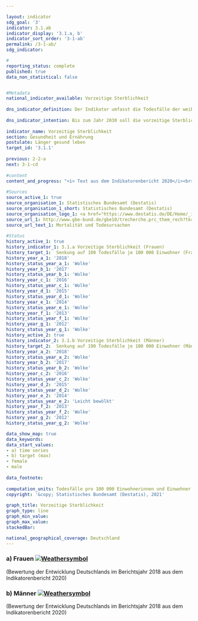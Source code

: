 ```yaml
---

layout: indicator    
sdg_goal: '3'    
indicator: 3.1.ab    
indicator_display: '3.1.a, b'    
indicator_sort_order: '3-1-ab'    
permalink: /3-1-ab/    
sdg_indicator:     

#    
reporting_status: complete    
published: true    
data_non_statistical: false    


#Metadata    
national_indicator_available: Vorzeitige Sterblichkeit    
    
dns_indicator_definition: Der Indikator umfasst die Todesfälle der weiblichen (3.1.a) und männlichen (3.1.b) unter 70-jährigen Bevölkerung, bezogen auf 100 000 Einwohnerinnen und Einwohner der alten Europastandardbevölkerung unter 70 Jahren (unter Ausschluss der unter 1-Jährigen).<br>    
    
dns_indicator_intention: Bis zum Jahr 2030 soll die vorzeitige Sterblichkeit bei Frauen bei höchstens 100 und bei Männern bei höchstens 190 Todesfällen je 100 000 Einwohnerinnen und Einwohner liegen.    
    
indicator_name: Vorzeitige Sterblichkeit    
section: Gesundheit und Ernährung    
postulate: Länger gesund leben    
target_id: '3.1.1'    
    
previous: 2-2-a    
next: 3-1-cd    
    
#content    
content_and_progress: "<i> Text aus dem Indikatorenbericht 2020</i><br><br>Datenquellen für die Indikatoren sind die Todesursachenstatistik und die Bevölkerungsfortschreibung des Statistischen Bundesamtes. Im Rahmen der Todesursachenstatistik werden alle amtlichen Todesbescheinigungen erfasst und ausgewertet. Die Bevölkerungsfortschreibung gibt basierend auf den Ergebnissen der jeweiligen letzten Volkszählung die aktuellen Bevölkerungszahlen an. Die Daten beziehen sich auf die alte Europastandardbevölkerung. Bei einer Standardbevölkerung handelt es sich um eine Modellbevölkerung, die einen Vergleich von Veränderungsraten über die Zeit möglich macht. Die unter 1-Jährigen und damit die Säuglingssterblichkeit werden nicht betrachtet. Der Indikator ist auch Teil der Gesundheitsberichterstattung des Bundes.<br><br>Die vorzeitige Sterblichkeit ist zwischen 1991 und 2018 bei Frauen (- 36 %) und bei Männern (- 43 %) stetig zurückgegangen. Durch den stärkeren Rückgang bei den Männern hat sich auch der geschlechtsspezifische Unterschied der vorzeitigen Sterblichkeit verringert. So starben im Jahr 2018 151 Frauen und 279 Männer je 100 000 Einwohnerinnen und Einwohner, bevor sie das 70. Lebensjahr vollendeten. Bei gleichbleibender Entwicklung wie in den vergangenen Jahren würden die geschlechterspezifischen Ziele für das Jahr 2030 jedoch verfehlt werden.<br><br>Entsprechend dem stetigen Rückgang der vorzeitigen Sterblichkeit hat sich auch die Lebenserwartung in Deutschland gemäß der Statistik der Sterbefälle weiter positiv entwickelt. Heute 70-jährige Frauen können statistisch gesehen mit 17,0 weiteren Lebensjahren rechnen, Männer mit weiteren 14,3 Jahren. <br><br>Im Zeitraum 2016 bis 2018 betrug die mittlere Lebenserwartung für neugeborene Mädchen 83,3 Jahre und für Jungen 78,5 Jahre und liegt damit für Mädchen um 4,3 Jahre und für Jungen um 6,0 Jahre höher als in den Jahren 1991 bis 1993. Differenzen bei der Lebenserwartung zwischen dem früheren Bundesgebiet und den neuen Bundesländern (jeweils ohne Berlin) gibt es nur noch bei neugeborenen Jungen. Hier beträgt der Abstand 1,4 Jahre.<br><br>Den größten Anteil an allen Ursachen der vorzeitigen Sterblichkeit hatten im Jahr 2018 bösartige Neubildungen mit 37,0 %, gefolgt von Erkrankungen des Herz- und Kreislaufsystems mit 20,1 %. Auch Todesfälle aufgrund äußerer Ursachen (wie Unfälle, Vergiftungen, Suizid) hatten mit 8,9 % einen nicht unerheblichen Anteil. Krankheiten des Verdauungs- und des Atmungssystems trugen mit 7,0 % bzw. 5,9 % zu den Todesursachen bei. Seit 1991 ist der Anteil der bösartigen Neubildungen (um 11,2 %) und der der Krankheiten des Atmungssystems (um 47,1 %) an allen Todesursachen angestiegen. Rückläufig waren dagegen die Anteile von Herz- und Kreislauferkrankungen (- 35,4 %), äußeren Ursachen (- 19,0 %) und Krankheiten des Verdauungssystems (- 8,3 %).<br><br>Neben Faktoren wie zum Beispiel dem Gesundheitsverhalten (siehe auch Indikatoren 3.1.c, d zu den Raucherquoten von Jugendlichen und Erwachsenen oder 3.1.e und 3.1.f zu den Adipositasquoten von Jugendlichen und Erwachsenen) spielt auch die medizinische Versorgung eine wichtige Rolle für die Sterblichkeit. Die Ausgaben für Gesundheit stiegen im Jahr 2018 auf 391 Milliarden Euro. Dies war ein Anstieg um 15 Milliarden Euro oder 4,0 % gegenüber 2017. Die Ausgaben entsprachen 11,7 % des Bruttoinlandsprodukts. Auf jede Einwohnerin beziehungsweise jeden Einwohner entfielen dabei 4 712 Euro (2017: 4 545 Euro) pro Jahr.<br>"    
    
#Sources    
source_active_1: true                    
source_organisation_1: Statistisches Bundesamt (Destatis)                    
source_organisation_1_short: Statistisches Bundesamt (Destatis)                    
source_organisation_logo_1: <a href="https://www.destatis.de/DE/Home/_inhalt.html"><img src="https://g205sdgs.github.io/sdg-indicators/public/logos/destatis.png" alt=" Statistisches Bundesamt (Destatis)" title="Klicken Sie hier um zu der Homepage der Organisation zu gelangen" /></a>                    
source_url_1: http://www.gbe-bund.de/gbe10/trecherche.prc_them_rech?tk=3600&tk2=3800&p_uid=gast&p_aid=29536649&p_sprache=D&cnt_ut=7&ut=3900                        
source_url_text_1: Mortalität und Todesursachen                        
    
#Status    
history_active_1: true
history_indicator_1: 3.1.a Vorzeitige Sterblichkeit (Frauen)
history_target_1:  Senkung auf 100 Todesfälle je 100 000 Einwohner (Frauen) bis 2030
history_year_a_1: '2018'                            
history_status_year_a_1: 'Wolke'
history_year_b_1: '2017'                            
history_status_year_b_1: 'Wolke'
history_year_c_1: '2016'                            
history_status_year_c_1: 'Wolke'
history_year_d_1: '2015'                            
history_status_year_d_1: 'Wolke'
history_year_e_1: '2014'                            
history_status_year_e_1: 'Wolke'
history_year_f_1: '2013'                            
history_status_year_f_1: 'Wolke'
history_year_g_1: '2012'                            
history_status_year_g_1: 'Wolke'
history_active_2: true
history_indicator_2: 3.1.b Vorzeitige Sterblichkeit (Männer)
history_target_2:  Senkung auf 190 Todesfälle je 100 000 Einwohner (Männer) bis 2030
history_year_a_2: '2018'                            
history_status_year_a_2: 'Wolke'
history_year_b_2: '2017'                            
history_status_year_b_2: 'Wolke'
history_year_c_2: '2016'                            
history_status_year_c_2: 'Wolke'
history_year_d_2: '2015'                            
history_status_year_d_2: 'Wolke'
history_year_e_2: '2014'                            
history_status_year_e_2: 'Leicht bewölkt'
history_year_f_2: '2013'                            
history_status_year_f_2: 'Wolke'
history_year_g_2: '2012'                            
history_status_year_g_2: 'Wolke'    

data_show_map: true    
data_keywords:    
data_start_values:     
- a) time series
- b) target (max)
- female
- male
    
data_footnote:     
    
computation_units: Todesfälle pro 100 000 Einwohnerinnen und Einwohner unter 70 Jahren (ohne unter 1-Jährige)    
copyright: '&copy; Statistisches Bundesamt (Destatis), 2021'
    
graph_title: Vorzeitige Sterblichkeit    
graph_type: line    
graph_min_value:     
graph_max_value:     
stackedBar:    

national_geographical_coverage: Deutschland    
---    
```

<div>
  <div class="my-header">
    <h3>a) Frauen
      <a href="https://sustainabledevelopment-deutschland.github.io/status/"><img src="https://g205sdgs.github.io/sdg-indicators/public/Wettersymbole/Wolke.png" title="Der Indikator entwickelt sich zwar in die gewünschte Richtung auf das Ziel zu, bei Fortsetzung der Entwicklung würde das Ziel im Zieljahr aber um mehr als 20&nbsp;% verfehlt" alt="Weathersymbol" />
      </a>
    </h3>
  </div>
  <div class="my-header-note">
    <span> (Bewertung der Entwicklung Deutschlands im Berichtsjahr 2018 aus dem Indikatorenbericht 2020)</span>
  </div>
</div>
<div>
  <div class="my-header">
    <h3>b) Männer
      <a href="https://sustainabledevelopment-deutschland.github.io/status/"><img src="https://g205sdgs.github.io/sdg-indicators/public/Wettersymbole/Wolke.png" title="Der Indikator entwickelt sich zwar in die gewünschte Richtung auf das Ziel zu, bei Fortsetzung der Entwicklung würde das Ziel im Zieljahr aber um mehr als 20&nbsp;% verfehlt" alt="Weathersymbol" />
      </a>
    </h3>
  </div>
  <div class="my-header-note">
    <span> (Bewertung der Entwicklung Deutschlands im Berichtsjahr 2018 aus dem Indikatorenbericht 2020)</span>
  </div>
</div>